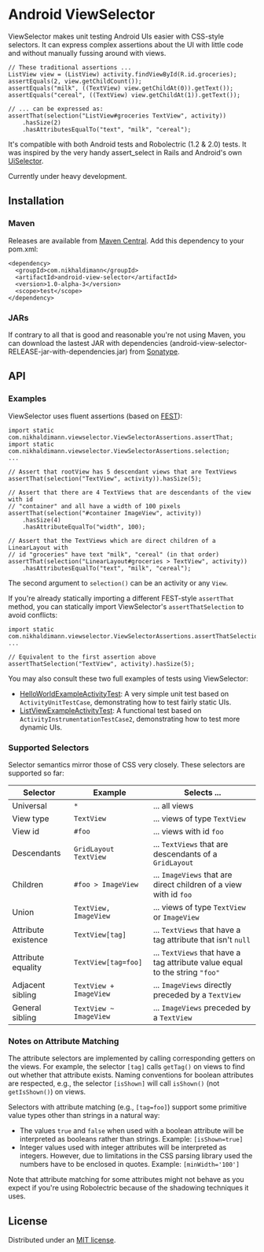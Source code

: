 Android ViewSelector
====================

ViewSelector makes unit testing Android UIs easier with CSS-style selectors. It
can express complex assertions about the UI with little code and without manually
fussing around with views.

    // These traditional assertions ...
    ListView view = (ListView) activity.findViewById(R.id.groceries);
    assertEquals(2, view.getChildCount());
    assertEquals("milk", ((TextView) view.getChildAt(0)).getText());
    assertEquals("cereal", ((TextView) view.getChildAt(1)).getText());

    // ... can be expressed as:
    assertThat(selection("ListView#groceries TextView", activity))
        .hasSize(2)
        .hasAttributesEqualTo("text", "milk", "cereal");

It's compatible with both Android tests and Robolectric (1.2 & 2.0) tests. It was inspired
by the very handy assert_select in Rails and Android's own
[UiSelector](http://developer.android.com/tools/help/uiautomator/UiSelector.html).

Currently under heavy development.


## Installation

### Maven

Releases are available from
[Maven Central](http://search.maven.org/#search%7Cgav%7C1%7Cg%3A%22com.nikhaldimann%22%20AND%20a%3A%22android-view-selector%22).
Add this dependency to your pom.xml:

    <dependency>
      <groupId>com.nikhaldimann</groupId>
      <artifactId>android-view-selector</artifactId>
      <version>1.0-alpha-3</version>
      <scope>test</scope>
    </dependency>

### JARs

If contrary to all that is good and reasonable you're not using Maven, you can download
the lastest JAR with dependencies (android-view-selector-RELEASE-jar-with-dependencies.jar)
from [Sonatype](https://oss.sonatype.org/index.html#nexus-search;quick~android-view-selector).


## API

### Examples

ViewSelector uses fluent assertions (based on [FEST](http://fest.easytesting.org/)):

    import static com.nikhaldimann.viewselector.ViewSelectorAssertions.assertThat;
    import static com.nikhaldimann.viewselector.ViewSelectorAssertions.selection;
    ...

    // Assert that rootView has 5 descendant views that are TextViews
    assertThat(selection("TextView", activity)).hasSize(5);

    // Assert that there are 4 TextViews that are descendants of the view with id
    // "container" and all have a width of 100 pixels
    assertThat(selection("#container ImageView", activity))
        .hasSize(4)
        .hasAttributeEqualTo("width", 100);

    // Assert that the TextViews which are direct children of a LinearLayout with
    // id "groceries" have text "milk", "cereal" (in that order)
    assertThat(selection("LinearLayout#groceries > TextView", activity))
        .hasAttributesEqualTo("text", "milk", "cereal");

The second argument to `selection()` can be an activity or any `View`.

If you're already statically importing a different FEST-style `assertThat` method, you can
statically import ViewSelector's `assertThatSelection` to avoid conflicts:

    import static com.nikhaldimann.viewselector.ViewSelectorAssertions.assertThatSelection;
    ...

    // Equivalent to the first assertion above
    assertThatSelection("TextView", activity).hasSize(5);

You may also consult these two full examples of tests using ViewSelector:

  * [HelloWorldExampleActivityTest](https://github.com/nikhaldi/android-view-selector/blob/master/src/android-test/src/com/nikhaldimann/viewselector/android/activities/HelloWorldExampleActivityTest.java):
    A very simple unit test based on `ActivityUnitTestCase`, demonstrating how to test
    fairly static UIs.
  * [ListViewExampleActivityTest](https://github.com/nikhaldi/android-view-selector/blob/master/src/android-test/src/com/nikhaldimann/viewselector/android/activities/ListViewExampleActivityTest.java):
    A functional test based on `ActivityInstrumentationTestCase2`, demonstrating how to
    test more dynamic UIs.


### Supported Selectors

Selector semantics mirror those of CSS very closely. These selectors are supported so far:

 Selector            | Example               | Selects ...
---------------------|-----------------------|--------------
 Universal           | `*`                   | ... all views
 View type           | `TextView`            | ... views of type `TextView`
 View id             | `#foo`                | ... views with id `foo`
 Descendants         | `GridLayout TextView` | ... `TextViews` that are descendants of a `GridLayout`
 Children            | `#foo > ImageView`    | ... `ImageViews` that are direct children of a view with id `foo`
 Union               | `TextView, ImageView` | ... views of type `TextView` or `ImageView`
 Attribute existence | `TextView[tag]`       | ... `TextViews` that have a tag attribute that isn't `null`
 Attribute equality  | `TextView[tag=foo]`   | ... `TextViews` that have a tag attribute value equal to the string `"foo"`
 Adjacent sibling    | `TextView + ImageView`| ... `ImageViews` directly preceded by a `TextView`
 General sibling     | `TextView ~ ImageView`| ... `ImageViews` preceded by a `TextView`


### Notes on Attribute Matching

The attribute selectors are implemented by calling corresponding getters on the views.
For example, the selector `[tag]` calls `getTag()` on views to find out whether that
attribute exists. Naming conventions for boolean attributes are respected, e.g.,
the selector `[isShown]` will call `isShown()` (not `getIsShown()`) on views.

Selectors with attribute matching (e.g., `[tag=foo]`) support some primitive
value types other than strings in a natural way:

  * The values `true` and `false` when used with a boolean attribute will be
    interpreted as booleans rather than strings. Example: `[isShown=true]`
  * Integer values used with integer attributes will be interpreted as integers.
    However, due to limitations in the CSS parsing library used the numbers
    have to be enclosed in quotes. Example: `[minWidth='100']`

Note that attribute matching for some attributes might not behave as you expect if
you're using Robolectric because of the shadowing techniques it uses.


## License

Distributed under an [MIT license](https://github.com/nikhaldi/android-view-selector/blob/master/LICENSE.md).
